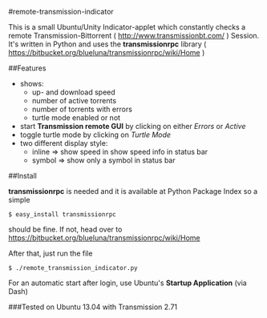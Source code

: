 #remote-transmission-indicator


This is a small Ubuntu/Unity Indicator-applet which constantly checks a remote Transmission-Bittorrent ( http://www.transmissionbt.com/ ) Session.
It's written in Python and uses the __transmissionrpc__ library ( https://bitbucket.org/blueluna/transmissionrpc/wiki/Home )

##Features

* shows:
  * up- and download speed
  * number of active torrents
  * number of torrents with errors
  * turtle mode enabled or not
* start __Transmission remote GUI__ by clicking on either _Errors_ or _Active_
* toggle turtle mode by clicking on _Turtle Mode_
* two different display style:
  * inline => show speed in show speed info in status bar
  * symbol => show only a symbol in status bar

##Install

__transmissionrpc__ is needed and it is available at Python Package Index so a simple 
```
$ easy_install transmissionrpc
```
should be fine. If not, head over to https://bitbucket.org/blueluna/transmissionrpc/wiki/Home 

After that, just run the file
```
$ ./remote_transmission_indicator.py
```

For an automatic start after login, use Ubuntu's __Startup Application__ (via Dash)


###Tested on Ubuntu 13.04 with Transmission 2.71

